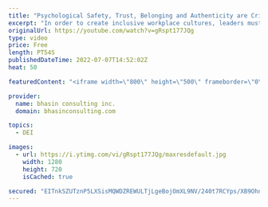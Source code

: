 ```yaml
---
title: "Psychological Safety, Trust, Belonging and Authenticity are Critical for Workplace Inclusion"
excerpt: "In order to create inclusive workplace cultures, leaders must cultivate psychological safety, trust, belonging and authenticity as part of their organizational values. In this video, bci CEO and DEI expert, Ritu Bhasin explains the importance of this suite of experiences and how they impact inclusion"
originalUrl: https://youtube.com/watch?v=gRspt177JQg
type: video
price: Free
length: PT54S
publishedDateTime: 2022-07-07T14:52:02Z
heat: 50

featuredContent: "<iframe width=\"800\" height=\"500\" frameborder=\"0\" src=\"https://www.youtube.com/embed/gRspt177JQg\" allow=\"accelerometer; autoplay; encrypted-media; gyroscope; picture-in-picture\" allowfullscreen></iframe>"

provider:
  name: bhasin consulting inc.
  domain: bhasinconsulting.com

topics:
  - DEI

images:
  - url: https://i.ytimg.com/vi/gRspt177JQg/maxresdefault.jpg
    width: 1280
    height: 720
    isCached: true

secured: "EITnkSZUTznP5LXSisMQWDZREWULTjLgeBojOmXL9NV/240t7RCYps/XB9Ohn08s9ytC29ZaIiA6fK31M+wMtFPBsy2M1vWftOJyMnEjgrkjiTVt/N3z2zzyJ+LqQaY3QqWVJLxiP8/TJzR0WhssRXaouZYK5z11TFaIl96Eg/OYcDIQh+CNCJxme0LhosehOvz08M1iNROao19esbWVhf7CtTt/iAgJWBdNJiRgrvQ2EGhp+Q9/3ebmwXxMTn3lTLyoDwtu4IBznTVr2or/onaPmZbrdZdnEmYINeSd05aNNAjz+qrw3wP1BCfut8idxgXSshv4U6LpURAb7IXaCnPuU7BWuwabGHnOcJSwdYeJL8lHGn3wgA654TD5mEvS8afDl61KJoQcWzcNuTlDuA==;5GnAQNdQ+HYzXmCxNwkivA=="
---
```


